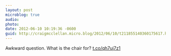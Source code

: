 ```yaml
---
layout: post
microblog: true
audio: 
photo: 
date: 2012-06-10 10:19:36 -0600
guid: http://craigmcclellan.micro.blog/2012/06/10/t211855140360175617.html
---
```

Awkward question. What is the chair for? [t.co/qh7uj7z1](http://t.co/qh7uj7z1)
